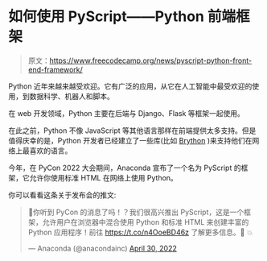 # 如何使用 PyScript——Python 前端框架

> 原文：<https://www.freecodecamp.org/news/pyscript-python-front-end-framework/>

Python 近年来越来越受欢迎。它有广泛的应用，从它在人工智能中最受欢迎的使用，到数据科学、机器人和脚本。

在 web 开发领域，Python 主要在后端与 Django、Flask 等框架一起使用。

在此之前，Python 不像 JavaScript 等其他语言那样在前端提供太多支持。但是值得庆幸的是，Python 开发者已经建立了一些库(比如 [Brython](https://brython.info/) )来支持他们在网络上最喜欢的语言。

今年，在 PyCon 2022 大会期间，Anaconda 宣布了一个名为 PyScript 的框架，它允许你使用标准 HTML 在网络上使用 Python。

你可以看看这条关于发布会的推文:

> 📢你听到 PyCon 的消息了吗！？我们很高兴推出 PyScript，这是一个框架，允许用户在浏览器中混合使用 Python 和标准 HTML 来创建丰富的 Python 应用程序！前往 https://t.co/n4OoeBD46z 了解更多信息。🧠 💥
> 
> — Anaconda (@anacondainc) [April 30, 2022](https://twitter.com/anacondainc/status/1520447158603890691?ref_src=twsrc%5Etfw)